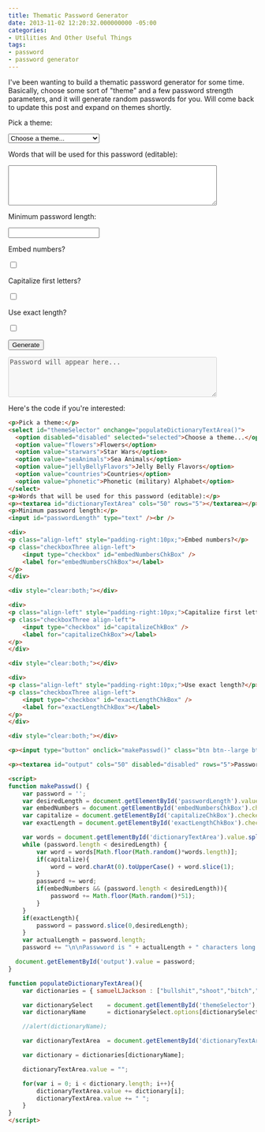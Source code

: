 ```yaml
---
title: Thematic Password Generator
date: 2013-11-02 12:20:32.000000000 -05:00
categories:
- Utilities And Other Useful Things
tags:
- password
- password generator
---
```

<p>I've been wanting to build a thematic password generator for some time. Basically, choose some sort of "theme" and a few password strength parameters, and it will generate random passwords for you. Will come back to update this post and expand on themes shortly.</p>

<p>Pick a theme:</p>
<select id="themeSelector" onchange="populateDictionaryTextArea()">
  <option disabled="disabled" selected="selected">Choose a theme...</option>
  <option value="flowers">Flowers</option>
  <option value="starwars">Star Wars</option>
  <option value="seaAnimals">Sea Animals</option>
  <option value="jellyBellyFlavors">Jelly Belly Flavors</option>
  <option value="countries">Countries</option>
  <option value="phonetic">Phonetic (military) Alphabet</option>
</select>
<p>Words that will be used for this password (editable):</p>
<p><textarea id="dictionaryTextArea" cols="50" rows="5"></textarea></p>
<p>Minimum password length:</p>
<input id="passwordLength" type="text" /><br />

<div>
<p class="align-left" style="padding-right:10px;">Embed numbers?</p>
<p class="checkboxThree align-left">
	<input type="checkbox" id="embedNumbersChkBox" />
	<label for="embedNumbersChkBox"></label>
</p>
</div>

<div style="clear:both;"></div>

<div>
<p class="align-left" style="padding-right:10px;">Capitalize first letters?</p>
<p class="checkboxThree align-left">
	<input type="checkbox" id="capitalizeChkBox" />
	<label for="capitalizeChkBox"></label>
</p>
</div>

<div style="clear:both;"></div>

<div>
<p class="align-left" style="padding-right:10px;">Use exact length?</p>
<p class="checkboxThree align-left">
	<input type="checkbox" id="exactLengthChkBox" />
	<label for="exactLengthChkBox"></label>
</p>
</div>

<div style="clear:both;"></div>

<p><input type="button" onclick="makePasswd()" class="btn btn--large btn--success" value="Generate" /></p>

<p><textarea id="output" cols="50" disabled="disabled" rows="5">Password will appear here...</textarea></p>

<script>
function makePasswd() {
    var password = '';
    var desiredLength = document.getElementById('passwordLength').value;
    var embedNumbers = document.getElementById('embedNumbersChkBox').checked;
    var capitalize = document.getElementById('capitalizeChkBox').checked;
    var exactLength = document.getElementById('exactLengthChkBox').checked;

	var words = document.getElementById('dictionaryTextArea').value.split(" ");
    while (password.length < desiredLength) {
        var word = words[Math.floor(Math.random()*words.length)];
        if(capitalize){
            word = word.charAt(0).toUpperCase() + word.slice(1);
        }
        password += word;
        if(embedNumbers && (password.length < desiredLength)){
            password += Math.floor(Math.random()*51);
        }
    }
    if(exactLength){
        password = password.slice(0,desiredLength);
    }
    var actualLength = password.length;
    password += "\n\nPasswword is " + actualLength + " characters long.";

  document.getElementById('output').value = password;
}

function populateDictionaryTextArea(){
	var dictionaries = { samuelLJackson : ["bullshit","shoot","bitch","kneecaps","goddamn","money","motherfucker","Winston","motherfucker","shot","understand","asses","dead","fucking","fried","chicken","shit","transitional","kill","shit","case","dumbass","duty","booty","motherfucker","righteous","ezekiel","brother","tyranny","filthy","pumpkin-pie","AK-47","kill","absolutely","snakes","plane","zeus","fuck","shove","lightning-bolt","ass","goddamn","shark","enough"], pokemon: ["Bulbasaur","Ivysaur","Venusaur","Charmander","Charmeleon","Charizard","Squirtle","Wartortle","Blastoise","Caterpie","Metapod","Butterfree","Weedle","Kakuna","Beedrill","Pidgey","Pidgeotto","Pidgeot","Rattata","Raticate","Spearow","Fearow","Ekans","Arbok","Pikachu","Raichu","Sandshrew","Sandslash","Nidoran","Nidorina","Nidoqueen","Nidoran","Nidorino","Nidoking","Clefairy","Clefable","Vulpix","Ninetales","Jigglypuff","Wigglytuff","Zubat","Golbat","Oddish","Gloom","Vileplume","Paras","Parasect","Venonat","Venomoth","Diglett","Dugtrio","Meowth","Persian","Psyduck","Golduck","Mankey","Primeape","Growlithe","Arcanine","Poliwag","Poliwhirl","Poliwrath","Abra","Kadabra","Alakazam","Machop","Machoke","Machamp","Bellsprout","Weepinbell","Victreebel","Tentacool","Tentacruel","Geodude","Graveler","Golem","Ponyta","Rapidash","Slowpoke","Slowbro","Magnemite","Magneton","Farfetchd","Doduo","Dodrio","Seel","Dewgong","Grimer","Muk","Shellder","Cloyster","Gastly","Haunter","Gengar","Onix","Drowzee","Hypno","Krabby","Kingler","Voltorb","Electrode","Exeggcute","Exeggutor","Cubone","Marowak","Hitmonlee","Hitmonchan","Lickitung","Koffing","Weezing","Rhyhorn","Rhydon","Chansey","Tangela","Kangaskhan","Horsea","Seadra","Goldeen","Seaking","Staryu","Starmie","Mr. Mime","Scyther","Jynx","Electabuzz","Magmar","Pinsir","Tauros","Magikarp","Gyarados","Lapras","Ditto","Eevee","Vaporeon","Jolteon","Flareon","Porygon","Omanyte","Omastar","Kabuto","Kabutops","Aerodactyl","Snorlax","Articuno","Zapdos","Moltres","Dratini","Dragonair","Dragonite","Mewtwo","Mew†","Chikorita","Bayleef","Meganium","Cyndaquil","Quilava","Typhlosion","Totodile","Croconaw","Feraligatr","Sentret","Furret","Hoothoot","Noctowl","Ledyba","Ledian","Spinarak","Ariados","Crobat","Chinchou","Lanturn","Pichu","Cleffa","Igglybuff","Togepi","Togetic","Natu","Xatu","Mareep","Flaaffy","Ampharos","Bellossom","Marill","Azumarill","Sudowoodo","Politoed","Hoppip","Skiploom","Jumpluff","Aipom","Sunkern","Sunflora","Yanma","Wooper","Quagsire","Espeon","Umbreon","Murkrow","Slowking","Misdreavus","Unown","Wobbuffet","Girafarig","Pineco","Forretress","Dunsparce","Gligar","Steelix","Snubbull","Granbull","Qwilfish","Scizor","Shuckle","Heracross","Sneasel","Teddiursa","Ursaring","Slugma","Magcargo","Swinub","Piloswine","Corsola","Remoraid","Octillery","Delibird","Mantine","Skarmory","Houndour","Houndoom","Kingdra","Phanpy","Donphan","Porygon2","Stantler","Smeargle","Tyrogue","Hitmontop","Smoochum","Elekid","Magby","Miltank","Blissey","Raikou","Entei","Suicune","Larvitar","Pupitar","Tyranitar","Lugia†","Ho-Oh†","Celebi†","Treecko","Grovyle","Sceptile","Torchic","Combusken","Blaziken","Mudkip","Marshtomp","Swampert","Poochyena","Mightyena","Zigzagoon","Linoone","Wurmple","Silcoon","Beautifly","Cascoon","Dustox","Lotad","Lombre","Ludicolo","Seedot","Nuzleaf","Shiftry","Taillow","Swellow","Wingull","Pelipper","Ralts","Kirlia","Gardevoir","Surskit","Masquerain","Shroomish","Breloom","Slakoth","Vigoroth","Slaking","Nincada","Ninjask","Shedinja","Whismur","Loudred","Exploud","Makuhita","Hariyama","Azurill","Nosepass","Skitty","Delcatty","Sableye","Mawile","Aron","Lairon","Aggron","Meditite","Medicham","Electrike","Manectric","Plusle","Minun","Volbeat","Illumise","Roselia","Gulpin","Swalot","Carvanha","Sharpedo","Wailmer","Wailord","Numel","Camerupt","Torkoal","Spoink","Grumpig","Spinda","Trapinch","Vibrava","Flygon","Cacnea","Cacturne","Swablu","Altaria","Zangoose","Seviper","Lunatone","Solrock","Barboach","Whiscash","Corphish","Crawdaunt","Baltoy","Claydol","Lileep","Cradily","Anorith","Armaldo","Feebas","Milotic","Castform","Kecleon","Shuppet","Banette","Duskull","Dusclops","Tropius","Chimecho","Absol","Wynaut","Snorunt","Glalie","Spheal","Sealeo","Walrein","Clamperl","Huntail","Gorebyss","Relicanth","Luvdisc","Bagon","Shelgon","Salamence","Beldum","Metang","Metagross","Regirock","Regice","Registeel","Latias","Latios","Kyogre","Groudon","Rayquaza","Jirachi†","Deoxys†","Turtwig","Grotle","Torterra","Chimchar","Monferno","Infernape","Piplup","Prinplup","Empoleon","Starly","Staravia","Staraptor","Bidoof","Bibarel","Kricketot","Kricketune","Shinx","Luxio","Luxray","Budew","Roserade","Cranidos","Rampardos","Shieldon","Bastiodon","Burmy","Wormadam","Mothim","Combee","Vespiquen","Pachirisu","Buizel","Floatzel","Cherubi","Cherrim","Shellos","Gastrodon","Ambipom","Drifloon","Drifblim","Buneary","Lopunny","Mismagius","Honchkrow","Glameow","Purugly","Chingling","Stunky","Skuntank","Bronzor","Bronzong","Bonsly","Mime Jr.","Happiny","Chatot","Spiritomb","Gible","Gabite","Garchomp","Munchlax","Riolu","Lucario","Hippopotas","Hippowdon","Skorupi","Drapion","Croagunk","Toxicroak","Carnivine","Finneon","Lumineon","Mantyke","Snover","Abomasnow","Weavile","Magnezone","Lickilicky","Rhyperior","Tangrowth","Electivire","Magmortar","Togekiss","Yanmega","Leafeon","Glaceon","Gliscor","Mamoswine","Porygon-Z","Gallade","Probopass","Dusknoir","Froslass","Rotom","Uxie","Mesprit","Azelf","Dialga","Palkia","Heatran","Regigigas","Giratina","Cresselia","Swoobat"], flowers: ["alstroemeria","amaranthus","amaryllis","anemone","anthurium","asters","buplerum","callalilies","callalily","carnation","mum","chrysanthemum","coxcomb","daisy","curly-willow","daffodils","dahlias","delphinium","gerbera","ginger","gladiouli","heather","heliconia","hyacinth","hydrangeas","hypericum","iris","kangaroo-paw","larkspur","leptospermum","liatris","lilies","limonium","lisianthus","asters","narcissus","orchids","pearl-blossom","peonies","poinsettia","protea","quince","ranunculus","roses","snapdragons","soldaster","sunflowers","tulips","viburnum","waxflower"], starwars: ["tan-tan","luke","han","skywalker","solo","bacta","at-at","at-st","wookie","wampa","hoth","empire","dark","side","force","leia","princess","speeder","tie-fighter","deathstar","feeling","lightsaber","x-wing","b-wing","y-wing","a-wing","millenium","falcon","destroyer","star","imperial","sith","jedi","knight","tie-bomber","blaster","shield","shields","endor","coruscant","clones","deathsticks","kaashyyk","bothans","proton","torpedo","attack","formation","spacestation","chewbacca","c3po","r2d2","droid","anakin","obi-wan","kenobi","maul","darth","vader","palpatine","emperor","operational","alderaan"], seaAnimals: ["anemone","eel","carp","pike","walleye","clownfish","kraken","barracuda","shark","angelfish","squid","octopus","crab","lobster","urchin","whale","dolphin","seasnake","manatee","cuttlefish","conch","cod","salmon","tuna","barnacle","anchovy","albacore","coral","seal","flounder","goldfish","grouper","guppy","haddock","halibut","herring","jellyfish","lamprey","manta-ray","stingray","minnow","mollusk","mussel","narwhal","nautilus","nettlefish","orca","otter","oyster","plankton","piranha","sardine","shrimp","starfish","sturgeon","trout","turtle","walrus"], jellyBellyFlavors: ["cream","soda","root","beer","berry","blue","blueberry","bubble","gum","buttered","popcorn","cantaloupe","cappuccino","caramel","corn","chili","mango","chocolate","pudding","cinnamon","coconut","cotton","candy","crushed","pineapple","dr.pepper","french","vanilla","green","apple","island","punch","juicy","pear","kiwi","lemon","drop","lemon","lime","licorice","mango","margarita","mixed","berry","smoothie","orange","sherbet","peach","piña","colada","plum","pomegranate","raspberry","red","apple","sizzling","cinnamon","sour","cherry","strawberry","cheesecake","strawberry","daiquiri","strawberry","jam","sunkist","lemon","sunkist","lime","sunkist","orange","sunkist","pink","grapefruit","sunkist","tangerine","toasted","marshmallow","top","banana","tutti-fruitti","very","cherry","watermelon","wild","blackberry"], countries:["afghanistan","albania","algeria","american-samoa","andorra","angola","anguilla","antigua","barbuda","argentina","armenia","aruba","australia","austria","azerbaijan","bahamas","bahrain","bangladesh","barbados","belarus","belgium","belize","benin","bermuda","bhutan","bolivia","bosnia-herzegovina","botswana","bouvet-island","brazil","brunei","bulgaria","burkina-faso","burundi","cambodia","cameroon","canada","cape-verde","cayman-islands","central-african-republic","chad","chile","china","christmas-island","cocos-(keeling)-islands","colombia","comoros","zaire","cook-islands","costa-rica","croatia","cuba","cyprus","czech-republic","denmark","djibouti","dominica","dominican-republic","ecuador","egypt","el-salvador","equatorial-guinea","eritrea","estonia","ethiopia","falkland-islands","faroe-islands","fiji","finland","france","french-guiana","gabon","gambia","georgia","germany","ghana","gibraltar","greece","greenland","grenada","guadeloupe","guam","guatemala","guinea","guinea-bissau","guyana","haiti","holy-see","honduras","hong-kong","hungary","iceland","india","indonesia","iran","iraq","ireland","israel","italy","ivory-coast","jamaica","japan","jordan","kazakhstan","kenya","kiribati","kuwait","kyrgyzstan","laos","latvia","lebanon","lesotho","liberia","libya","liechtenstein","lithuania","luxembourg","macau","macedonia","madagascar","malawi","malaysia","maldives","mali","malta","marshall-islands","martinique","mauritania","mauritius","mayotte","mexico","micronesia","moldova","monaco","mongolia","montenegro","montserrat","morocco","mozambique","myanmar","namibia","nauru","nepal","netherlands","antilles","new-caledonia","new-zealand","nicaragua","niger","nigeria","niue","norfolk-island","north-korea","northern-mariana-islands","norway","oman","pakistan","palau","panama","papua-new-guinea","paraguay","peru","philippines","pitcairn-island","poland","polynesia","portugal","puerto-rico","qatar","reunion","romania","russia","rwanda","saint-helena","saint-kitts-and-nevis","saint-lucia","saint-pierre-and-miquelon","saint-vincent-and-grenadines","samoa","san-marino","sao-tome-and-principe","saudi-arabia","senegal","serbia","seychelles","sierra-leone","singapore","slovakia","slovenia","solomon-islands","somalia","south-africa","south-georgia-and-south-sandwich-islands","south-korea","south-sudan","spain","sri-lanka","sudan","suriname","svalbard-and-jan-mayen-islands","swaziland","sweden","switzerland","syria","taiwan","tajikistan","tanzania","thailand","timor-leste","togo","tokelau","tonga","trinidad-and-tobago","tunisia","turkey","turkmenistan","turks-and-caicos-islands","tuvalu","uganda","ukraine","united-arab-emirates","united-kingdom","united-states","uruguay","uzbekistan","vanuatu","venezuela","vietnam","virgin-islands","wallis-and-futuna-islands","yemen","zambia","zimbabwe"], phonetic : ["alpha","bravo","charlie","delta","echo","foxtrot","gulf","hotel","india","juliet","kilo","lima","mike","november","oscar","papa","quebec","romeo","sierra","tango","uniform","victor","whiskey","x-ray","yankee","zulu"] };

	var dictionarySelect 	= document.getElementById('themeSelector');
	var dictionaryName		= dictionarySelect.options[dictionarySelect.selectedIndex].value;

	//alert(dictionaryName);

	var dictionaryTextArea	= document.getElementById('dictionaryTextArea');

	var dictionary = dictionaries[dictionaryName];

	dictionaryTextArea.value = "";

	for(var i = 0; i < dictionary.length; i++){
		dictionaryTextArea.value += dictionary[i];
		dictionaryTextArea.value += " ";
	}
}
</script>

Here's the code if you're interested:

```html
<p>Pick a theme:</p>
<select id="themeSelector" onchange="populateDictionaryTextArea()">
  <option disabled="disabled" selected="selected">Choose a theme...</option>
  <option value="flowers">Flowers</option>
  <option value="starwars">Star Wars</option>
  <option value="seaAnimals">Sea Animals</option>
  <option value="jellyBellyFlavors">Jelly Belly Flavors</option>
  <option value="countries">Countries</option>
  <option value="phonetic">Phonetic (military) Alphabet</option>
</select>
<p>Words that will be used for this password (editable):</p>
<p><textarea id="dictionaryTextArea" cols="50" rows="5"></textarea></p>
<p>Minimum password length:</p>
<input id="passwordLength" type="text" /><br />

<div>
<p class="align-left" style="padding-right:10px;">Embed numbers?</p>
<p class="checkboxThree align-left">
	<input type="checkbox" id="embedNumbersChkBox" />
	<label for="embedNumbersChkBox"></label>
</p>
</div>

<div style="clear:both;"></div>

<div>
<p class="align-left" style="padding-right:10px;">Capitalize first letters?</p>
<p class="checkboxThree align-left">
	<input type="checkbox" id="capitalizeChkBox" />
	<label for="capitalizeChkBox"></label>
</p>
</div>

<div style="clear:both;"></div>

<div>
<p class="align-left" style="padding-right:10px;">Use exact length?</p>
<p class="checkboxThree align-left">
	<input type="checkbox" id="exactLengthChkBox" />
	<label for="exactLengthChkBox"></label>
</p>
</div>

<div style="clear:both;"></div>

<p><input type="button" onclick="makePasswd()" class="btn btn--large btn--success" value="Generate" /></p>

<p><textarea id="output" cols="50" disabled="disabled" rows="5">Password will appear here...</textarea></p>

<script>
function makePasswd() {
    var password = '';
    var desiredLength = document.getElementById('passwordLength').value;
    var embedNumbers = document.getElementById('embedNumbersChkBox').checked;
    var capitalize = document.getElementById('capitalizeChkBox').checked;
    var exactLength = document.getElementById('exactLengthChkBox').checked;

	var words = document.getElementById('dictionaryTextArea').value.split(" ");
    while (password.length < desiredLength) {
        var word = words[Math.floor(Math.random()*words.length)];
        if(capitalize){
            word = word.charAt(0).toUpperCase() + word.slice(1);
        }
        password += word;
        if(embedNumbers && (password.length < desiredLength)){
            password += Math.floor(Math.random()*51);
        }
    }
    if(exactLength){
        password = password.slice(0,desiredLength);
    }
    var actualLength = password.length;
    password += "\n\nPasswword is " + actualLength + " characters long.";

  document.getElementById('output').value = password;
}

function populateDictionaryTextArea(){
	var dictionaries = { samuelLJackson : ["bullshit","shoot","bitch","kneecaps","goddamn","money","motherfucker","Winston","motherfucker","shot","understand","asses","dead","fucking","fried","chicken","shit","transitional","kill","shit","case","dumbass","duty","booty","motherfucker","righteous","ezekiel","brother","tyranny","filthy","pumpkin-pie","AK-47","kill","absolutely","snakes","plane","zeus","fuck","shove","lightning-bolt","ass","goddamn","shark","enough"], pokemon: ["Bulbasaur","Ivysaur","Venusaur","Charmander","Charmeleon","Charizard","Squirtle","Wartortle","Blastoise","Caterpie","Metapod","Butterfree","Weedle","Kakuna","Beedrill","Pidgey","Pidgeotto","Pidgeot","Rattata","Raticate","Spearow","Fearow","Ekans","Arbok","Pikachu","Raichu","Sandshrew","Sandslash","Nidoran","Nidorina","Nidoqueen","Nidoran","Nidorino","Nidoking","Clefairy","Clefable","Vulpix","Ninetales","Jigglypuff","Wigglytuff","Zubat","Golbat","Oddish","Gloom","Vileplume","Paras","Parasect","Venonat","Venomoth","Diglett","Dugtrio","Meowth","Persian","Psyduck","Golduck","Mankey","Primeape","Growlithe","Arcanine","Poliwag","Poliwhirl","Poliwrath","Abra","Kadabra","Alakazam","Machop","Machoke","Machamp","Bellsprout","Weepinbell","Victreebel","Tentacool","Tentacruel","Geodude","Graveler","Golem","Ponyta","Rapidash","Slowpoke","Slowbro","Magnemite","Magneton","Farfetchd","Doduo","Dodrio","Seel","Dewgong","Grimer","Muk","Shellder","Cloyster","Gastly","Haunter","Gengar","Onix","Drowzee","Hypno","Krabby","Kingler","Voltorb","Electrode","Exeggcute","Exeggutor","Cubone","Marowak","Hitmonlee","Hitmonchan","Lickitung","Koffing","Weezing","Rhyhorn","Rhydon","Chansey","Tangela","Kangaskhan","Horsea","Seadra","Goldeen","Seaking","Staryu","Starmie","Mr. Mime","Scyther","Jynx","Electabuzz","Magmar","Pinsir","Tauros","Magikarp","Gyarados","Lapras","Ditto","Eevee","Vaporeon","Jolteon","Flareon","Porygon","Omanyte","Omastar","Kabuto","Kabutops","Aerodactyl","Snorlax","Articuno","Zapdos","Moltres","Dratini","Dragonair","Dragonite","Mewtwo","Mew†","Chikorita","Bayleef","Meganium","Cyndaquil","Quilava","Typhlosion","Totodile","Croconaw","Feraligatr","Sentret","Furret","Hoothoot","Noctowl","Ledyba","Ledian","Spinarak","Ariados","Crobat","Chinchou","Lanturn","Pichu","Cleffa","Igglybuff","Togepi","Togetic","Natu","Xatu","Mareep","Flaaffy","Ampharos","Bellossom","Marill","Azumarill","Sudowoodo","Politoed","Hoppip","Skiploom","Jumpluff","Aipom","Sunkern","Sunflora","Yanma","Wooper","Quagsire","Espeon","Umbreon","Murkrow","Slowking","Misdreavus","Unown","Wobbuffet","Girafarig","Pineco","Forretress","Dunsparce","Gligar","Steelix","Snubbull","Granbull","Qwilfish","Scizor","Shuckle","Heracross","Sneasel","Teddiursa","Ursaring","Slugma","Magcargo","Swinub","Piloswine","Corsola","Remoraid","Octillery","Delibird","Mantine","Skarmory","Houndour","Houndoom","Kingdra","Phanpy","Donphan","Porygon2","Stantler","Smeargle","Tyrogue","Hitmontop","Smoochum","Elekid","Magby","Miltank","Blissey","Raikou","Entei","Suicune","Larvitar","Pupitar","Tyranitar","Lugia†","Ho-Oh†","Celebi†","Treecko","Grovyle","Sceptile","Torchic","Combusken","Blaziken","Mudkip","Marshtomp","Swampert","Poochyena","Mightyena","Zigzagoon","Linoone","Wurmple","Silcoon","Beautifly","Cascoon","Dustox","Lotad","Lombre","Ludicolo","Seedot","Nuzleaf","Shiftry","Taillow","Swellow","Wingull","Pelipper","Ralts","Kirlia","Gardevoir","Surskit","Masquerain","Shroomish","Breloom","Slakoth","Vigoroth","Slaking","Nincada","Ninjask","Shedinja","Whismur","Loudred","Exploud","Makuhita","Hariyama","Azurill","Nosepass","Skitty","Delcatty","Sableye","Mawile","Aron","Lairon","Aggron","Meditite","Medicham","Electrike","Manectric","Plusle","Minun","Volbeat","Illumise","Roselia","Gulpin","Swalot","Carvanha","Sharpedo","Wailmer","Wailord","Numel","Camerupt","Torkoal","Spoink","Grumpig","Spinda","Trapinch","Vibrava","Flygon","Cacnea","Cacturne","Swablu","Altaria","Zangoose","Seviper","Lunatone","Solrock","Barboach","Whiscash","Corphish","Crawdaunt","Baltoy","Claydol","Lileep","Cradily","Anorith","Armaldo","Feebas","Milotic","Castform","Kecleon","Shuppet","Banette","Duskull","Dusclops","Tropius","Chimecho","Absol","Wynaut","Snorunt","Glalie","Spheal","Sealeo","Walrein","Clamperl","Huntail","Gorebyss","Relicanth","Luvdisc","Bagon","Shelgon","Salamence","Beldum","Metang","Metagross","Regirock","Regice","Registeel","Latias","Latios","Kyogre","Groudon","Rayquaza","Jirachi†","Deoxys†","Turtwig","Grotle","Torterra","Chimchar","Monferno","Infernape","Piplup","Prinplup","Empoleon","Starly","Staravia","Staraptor","Bidoof","Bibarel","Kricketot","Kricketune","Shinx","Luxio","Luxray","Budew","Roserade","Cranidos","Rampardos","Shieldon","Bastiodon","Burmy","Wormadam","Mothim","Combee","Vespiquen","Pachirisu","Buizel","Floatzel","Cherubi","Cherrim","Shellos","Gastrodon","Ambipom","Drifloon","Drifblim","Buneary","Lopunny","Mismagius","Honchkrow","Glameow","Purugly","Chingling","Stunky","Skuntank","Bronzor","Bronzong","Bonsly","Mime Jr.","Happiny","Chatot","Spiritomb","Gible","Gabite","Garchomp","Munchlax","Riolu","Lucario","Hippopotas","Hippowdon","Skorupi","Drapion","Croagunk","Toxicroak","Carnivine","Finneon","Lumineon","Mantyke","Snover","Abomasnow","Weavile","Magnezone","Lickilicky","Rhyperior","Tangrowth","Electivire","Magmortar","Togekiss","Yanmega","Leafeon","Glaceon","Gliscor","Mamoswine","Porygon-Z","Gallade","Probopass","Dusknoir","Froslass","Rotom","Uxie","Mesprit","Azelf","Dialga","Palkia","Heatran","Regigigas","Giratina","Cresselia","Swoobat"], flowers: ["alstroemeria","amaranthus","amaryllis","anemone","anthurium","asters","buplerum","callalilies","callalily","carnation","mum","chrysanthemum","coxcomb","daisy","curly-willow","daffodils","dahlias","delphinium","gerbera","ginger","gladiouli","heather","heliconia","hyacinth","hydrangeas","hypericum","iris","kangaroo-paw","larkspur","leptospermum","liatris","lilies","limonium","lisianthus","asters","narcissus","orchids","pearl-blossom","peonies","poinsettia","protea","quince","ranunculus","roses","snapdragons","soldaster","sunflowers","tulips","viburnum","waxflower"], starwars: ["tan-tan","luke","han","skywalker","solo","bacta","at-at","at-st","wookie","wampa","hoth","empire","dark","side","force","leia","princess","speeder","tie-fighter","deathstar","feeling","lightsaber","x-wing","b-wing","y-wing","a-wing","millenium","falcon","destroyer","star","imperial","sith","jedi","knight","tie-bomber","blaster","shield","shields","endor","coruscant","clones","deathsticks","kaashyyk","bothans","proton","torpedo","attack","formation","spacestation","chewbacca","c3po","r2d2","droid","anakin","obi-wan","kenobi","maul","darth","vader","palpatine","emperor","operational","alderaan"], seaAnimals: ["anemone","eel","carp","pike","walleye","clownfish","kraken","barracuda","shark","angelfish","squid","octopus","crab","lobster","urchin","whale","dolphin","seasnake","manatee","cuttlefish","conch","cod","salmon","tuna","barnacle","anchovy","albacore","coral","seal","flounder","goldfish","grouper","guppy","haddock","halibut","herring","jellyfish","lamprey","manta-ray","stingray","minnow","mollusk","mussel","narwhal","nautilus","nettlefish","orca","otter","oyster","plankton","piranha","sardine","shrimp","starfish","sturgeon","trout","turtle","walrus"], jellyBellyFlavors: ["cream","soda","root","beer","berry","blue","blueberry","bubble","gum","buttered","popcorn","cantaloupe","cappuccino","caramel","corn","chili","mango","chocolate","pudding","cinnamon","coconut","cotton","candy","crushed","pineapple","dr.pepper","french","vanilla","green","apple","island","punch","juicy","pear","kiwi","lemon","drop","lemon","lime","licorice","mango","margarita","mixed","berry","smoothie","orange","sherbet","peach","piña","colada","plum","pomegranate","raspberry","red","apple","sizzling","cinnamon","sour","cherry","strawberry","cheesecake","strawberry","daiquiri","strawberry","jam","sunkist","lemon","sunkist","lime","sunkist","orange","sunkist","pink","grapefruit","sunkist","tangerine","toasted","marshmallow","top","banana","tutti-fruitti","very","cherry","watermelon","wild","blackberry"], countries:["afghanistan","albania","algeria","american-samoa","andorra","angola","anguilla","antigua","barbuda","argentina","armenia","aruba","australia","austria","azerbaijan","bahamas","bahrain","bangladesh","barbados","belarus","belgium","belize","benin","bermuda","bhutan","bolivia","bosnia-herzegovina","botswana","bouvet-island","brazil","brunei","bulgaria","burkina-faso","burundi","cambodia","cameroon","canada","cape-verde","cayman-islands","central-african-republic","chad","chile","china","christmas-island","cocos-(keeling)-islands","colombia","comoros","zaire","cook-islands","costa-rica","croatia","cuba","cyprus","czech-republic","denmark","djibouti","dominica","dominican-republic","ecuador","egypt","el-salvador","equatorial-guinea","eritrea","estonia","ethiopia","falkland-islands","faroe-islands","fiji","finland","france","french-guiana","gabon","gambia","georgia","germany","ghana","gibraltar","greece","greenland","grenada","guadeloupe","guam","guatemala","guinea","guinea-bissau","guyana","haiti","holy-see","honduras","hong-kong","hungary","iceland","india","indonesia","iran","iraq","ireland","israel","italy","ivory-coast","jamaica","japan","jordan","kazakhstan","kenya","kiribati","kuwait","kyrgyzstan","laos","latvia","lebanon","lesotho","liberia","libya","liechtenstein","lithuania","luxembourg","macau","macedonia","madagascar","malawi","malaysia","maldives","mali","malta","marshall-islands","martinique","mauritania","mauritius","mayotte","mexico","micronesia","moldova","monaco","mongolia","montenegro","montserrat","morocco","mozambique","myanmar","namibia","nauru","nepal","netherlands","antilles","new-caledonia","new-zealand","nicaragua","niger","nigeria","niue","norfolk-island","north-korea","northern-mariana-islands","norway","oman","pakistan","palau","panama","papua-new-guinea","paraguay","peru","philippines","pitcairn-island","poland","polynesia","portugal","puerto-rico","qatar","reunion","romania","russia","rwanda","saint-helena","saint-kitts-and-nevis","saint-lucia","saint-pierre-and-miquelon","saint-vincent-and-grenadines","samoa","san-marino","sao-tome-and-principe","saudi-arabia","senegal","serbia","seychelles","sierra-leone","singapore","slovakia","slovenia","solomon-islands","somalia","south-africa","south-georgia-and-south-sandwich-islands","south-korea","south-sudan","spain","sri-lanka","sudan","suriname","svalbard-and-jan-mayen-islands","swaziland","sweden","switzerland","syria","taiwan","tajikistan","tanzania","thailand","timor-leste","togo","tokelau","tonga","trinidad-and-tobago","tunisia","turkey","turkmenistan","turks-and-caicos-islands","tuvalu","uganda","ukraine","united-arab-emirates","united-kingdom","united-states","uruguay","uzbekistan","vanuatu","venezuela","vietnam","virgin-islands","wallis-and-futuna-islands","yemen","zambia","zimbabwe"], phonetic : ["alpha","bravo","charlie","delta","echo","foxtrot","gulf","hotel","india","juliet","kilo","lima","mike","november","oscar","papa","quebec","romeo","sierra","tango","uniform","victor","whiskey","x-ray","yankee","zulu"] };

	var dictionarySelect 	= document.getElementById('themeSelector');
	var dictionaryName		= dictionarySelect.options[dictionarySelect.selectedIndex].value;

	//alert(dictionaryName);

	var dictionaryTextArea	= document.getElementById('dictionaryTextArea');

	var dictionary = dictionaries[dictionaryName];

	dictionaryTextArea.value = "";

	for(var i = 0; i < dictionary.length; i++){
		dictionaryTextArea.value += dictionary[i];
		dictionaryTextArea.value += " ";
	}
}
</script>
```
